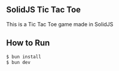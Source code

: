 ## SolidJS Tic Tac Toe

This is a Tic Tac Toe game made in SolidJS

## How to Run

```bash
$ bun install
$ bun dev
```
